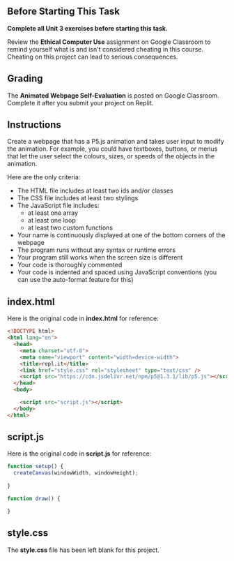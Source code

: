 ## Before Starting This Task

**Complete all Unit 3 exercises before starting this task.**

Review the **Ethical Computer Use** assignment on Google Classroom to remind yourself what is and isn't considered cheating in this course. Cheating on this project can lead to serious consequences.

## Grading

The **Animated Webpage Self-Evaluation** is posted on Google Classroom. Complete it after you submit your project on Replit.

## Instructions

Create a webpage that has a P5.js animation and takes user input to modify the animation. For example, you could have textboxes, buttons, or menus that let the user select the colours, sizes, or speeds of the objects in the animation.

Here are the only criteria:

* The HTML file includes at least two ids and/or classes
* The CSS file includes at least two stylings
* The JavaScript file includes:
  * at least one array
  * at least one loop
  * at least two custom functions
* Your name is continuously displayed at one of the bottom corners of the webpage
* The program runs without any syntax or runtime errors
* Your program still works when the screen size is different
* Your code is thoroughly commented
* Your code is indented and spaced using JavaScript conventions (you can use the auto-format feature for this)

## index.html

Here is the original code in **index.html** for reference:

```html
<!DOCTYPE html>
<html lang="en">
  <head>
    <meta charset="utf-8">
    <meta name="viewport" content="width=device-width">
    <title>repl.it</title>
    <link href="style.css" rel="stylesheet" type="text/css" />
    <script src="https://cdn.jsdelivr.net/npm/p5@1.3.1/lib/p5.js"></script>
  </head>
  <body>

    <script src="script.js"></script>
  </body>
</html>
```

## script.js

Here is the original code in **script.js** for reference:

```javascript
function setup() {
  createCanvas(windowWidth, windowHeight);
  
}

function draw() {

}
```

## style.css

The **style.css** file has been left blank for this project.
